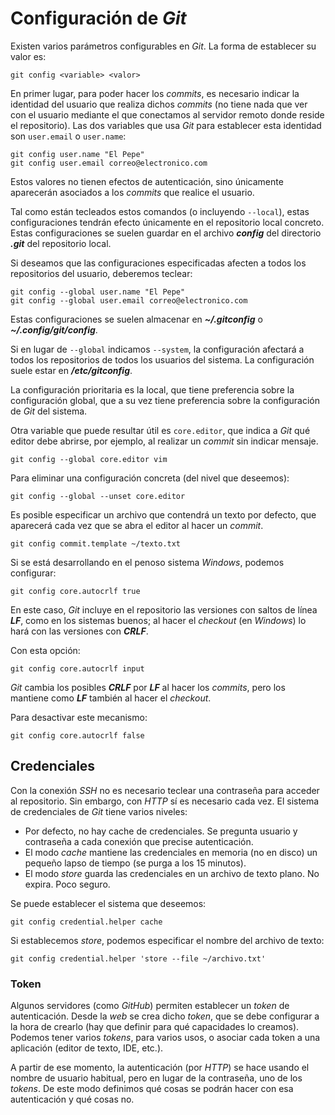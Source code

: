 # Configuración de *Git*

Existen varios parámetros configurables en *Git*. La forma de establecer su valor es:

`git config <variable> <valor>`

En primer lugar, para poder hacer los *commits*, es necesario indicar la identidad del usuario que realiza dichos *commits* (no tiene nada que ver con el usuario mediante el que conectamos al servidor remoto donde reside el repositorio). Las dos variables que usa *Git* para establecer esta identidad son `user.email` o `user.name`:

```
git config user.name "El Pepe"
git config user.email correo@electronico.com
```

Estos valores no tienen efectos de autenticación, sino únicamente aparecerán asociados a los *commits* que realice el usuario.

Tal como están tecleados estos comandos (o incluyendo `--local`), estas configuraciones tendrán efecto únicamente en el repositorio local concreto. Estas configuraciones se suelen guardar en el archivo ***config*** del directorio ***.git*** del repositorio local.

Si deseamos que las configuraciones especificadas afecten a todos los repositorios del usuario, deberemos teclear:

```
git config --global user.name "El Pepe"
git config --global user.email correo@electronico.com
```

Estas configuraciones se suelen almacenar en ***~/.gitconfig*** o ***~/.config/git/config***.

Si en lugar de `--global` indicamos `--system`, la configuración afectará a todos los repositorios de todos los usuarios del sistema. La configuración suele estar en ***/etc/gitconfig***.

La configuración prioritaria es la local, que tiene preferencia sobre la configuración global, que a su vez tiene preferencia sobre la configuración de *Git* del sistema.

Otra variable que puede resultar útil es `core.editor`, que indica a *Git* qué editor debe abrirse, por ejemplo, al realizar un *commit* sin indicar mensaje.

```
git config --global core.editor vim
```

Para eliminar una configuración concreta (del nivel que deseemos):

```
git config --global --unset core.editor
```

Es posible especificar un archivo que contendrá un texto por defecto, que aparecerá cada vez que se abra el editor al hacer un *commit*.

```
git config commit.template ~/texto.txt
```

Si se está desarrollando en el penoso sistema *Windows*, podemos configurar:

```
git config core.autocrlf true
```

En este caso, *Git* incluye en el repositorio las versiones con saltos de línea ***LF***, como en los sistemas buenos; al hacer el *checkout* (en *Windows*) lo hará con las versiones con ***CRLF***.

Con esta opción:

```
git config core.autocrlf input
```

*Git* cambia los posibles ***CRLF*** por ***LF*** al hacer los *commits*, pero los mantiene como ***LF*** también al hacer el *checkout*.

Para desactivar este mecanismo:

```
git config core.autocrlf false
```

## Credenciales

Con la conexión *SSH* no es necesario teclear una contraseña para acceder al repositorio. Sin embargo, con *HTTP* sí es necesario cada vez. El sistema de credenciales de *Git* tiene varios niveles:

- Por defecto, no hay cache de credenciales. Se pregunta usuario y contraseña a cada conexión que precise autenticación.
- El modo *cache* mantiene las credenciales en memoria (no en disco) un pequeño lapso de tiempo (se purga a los 15 minutos).
- El modo *store* guarda las credenciales en un archivo de texto plano. No expira. Poco seguro.

Se puede establecer el sistema que deseemos:

```
git config credential.helper cache
```

Si establecemos *store*, podemos especificar el nombre del archivo de texto:

```
git config credential.helper 'store --file ~/archivo.txt'
```

### Token

Algunos servidores (como *GitHub*) permiten establecer un *token* de autenticación. Desde la *web* se crea dicho *token*, que se debe configurar a la hora de crearlo (hay que definir para qué capacidades lo creamos). Podemos tener varios *tokens*, para varios usos, o asociar cada token a una aplicación (editor de texto, IDE, etc.).

A partir de ese momento, la autenticación (por *HTTP*) se hace usando el nombre de usuario habitual, pero en lugar de la contraseña, uno de los *tokens*. De este modo definimos qué cosas se podrán hacer con esa autenticación y qué cosas no.
